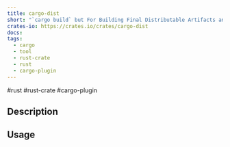 ```yaml
---
title: cargo-dist
short: "`cargo build` but For Building Final Distributable Artifacts and uploading them to an archive."
crates-io: https://crates.io/crates/cargo-dist
docs: 
tags:
  - cargo
  - tool
  - rust-crate
  - rust
  - cargo-plugin
---
```

#rust #rust-crate #cargo-plugin 

## Description

## Usage
